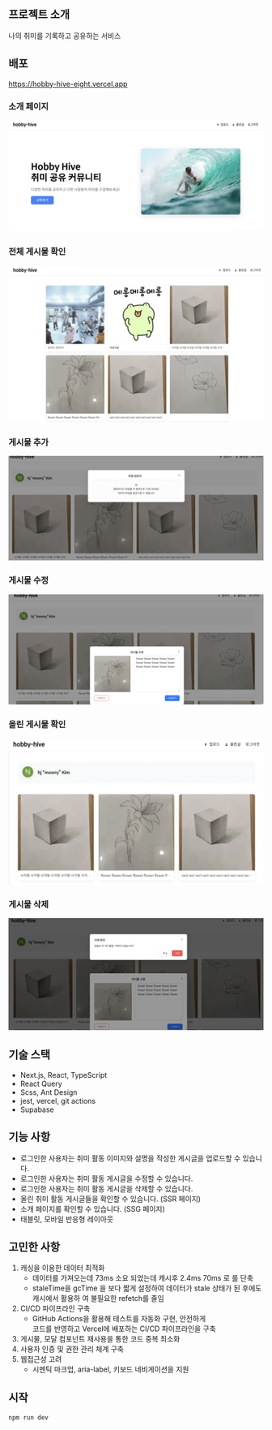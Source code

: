 ## 프로젝트 소개

나의 취미를 기록하고 공유하는 서비스

## 배포

https://hobby-hive-eight.vercel.app

### 소개 페이지

![alt text](image-7.png)

### 전체 게시물 확인

![alt text](image-6.png)

### 게시물 추가

![alt text](image-3.png)

### 게시물 수정

![alt text](image-4.png)

### 올린 게시물 확인

![alt text](image-2.png)

### 게시물 삭제

![alt text](image-5.png)

## 기술 스택

- Next.js, React, TypeScript
- React Query
- Scss, Ant Design
- jest, vercel, git actions
- Supabase

## 기능 사항

- 로그인한 사용자는 취미 활동 이미지와 설명을 작성한 게시글을 업로드할 수 있습니다.
- 로그인한 사용자는 취미 활동 게시글을 수정할 수 있습니다.
- 로그인한 사용자는 취미 활동 게시글을 삭제할 수 있습니다.
- 올린 취미 활동 게시글들을 확인할 수 있습니다. (SSR 페이지)
- 소개 페이지를 확인할 수 있습니다. (SSG 페이지)
- 태블릿, 모바일 반응형 레이아웃

## 고민한 사항

1. 캐싱을 이용한 데이터 최적화
   - 데이터를 가져오는데 73ms 소요 되었는데 캐시후 2.4ms 70ms 로 를 단축
   - staleTime을 gcTime 을 보다 짧게 설정하여 데이터가 stale 상태가 된 후에도
     캐시에서 활용하 여 불필요한 refetch를 줄임
2. CI/CD 파이프라인 구축
   - GitHub Actions을 활용해 테스트를 자동화 구현, 안전하게  
      코드를 반영하고 Vercel에 배포하는 CI/CD 파이프라인을 구축
3. 게시물, 모달 컴포넌트 재사용을 통한 코드 중복 최소화
4. 사용자 인증 및 권한 관리 체계 구축
5. 웹접근성 고려
   - 시멘틱 마크업, aria-label, 키보드 네비게이션을 지원

## 시작

```bash
npm run dev
```
